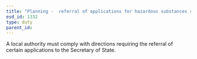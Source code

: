 ```yaml
---
title: "Planning -  referral of applications for hazardous substances consents"
esd_id: 1332
type: duty
parent_id:  
---
```


A local authority must comply with directions requiring the referral of certain applications to the Secretary of State.

